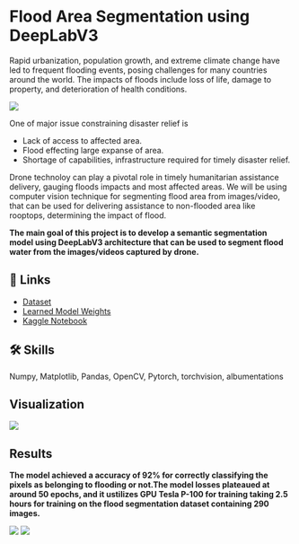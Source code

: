 

# Flood Area Segmentation using DeepLabV3

Rapid urbanization, population growth, and extreme climate change have led to frequent flooding events, posing challenges for many countries around the world. The impacts of floods include loss of life, damage to property, and deterioration of health conditions.

![](https://i.ibb.co/gdXy4NB/opo.png)

One of major issue constraining disaster relief is 
- Lack of access to affected area.
- Flood effecting large expanse of area.
- Shortage of capabilities, infrastructure required for timely disaster relief.

Drone technoloy can play a pivotal role in timely humanitarian assistance delivery, gauging floods impacts and most affected areas. We will be using computer vision technique for segmenting flood area from images/video, that can be used for delivering assistance to non-flooded area like rooptops, determining the impact of flood.

**The main goal of this project is to develop a semantic segmentation model using DeepLabV3 architecture that can be used to segment flood water from the images/videos captured by drone.**

## 🔗 Links

- [Dataset](https://www.kaggle.com/datasets/faizalkarim/flood-area-segmentation)
- [Learned Model Weights](https://www.kaggle.com/code/sudhanshu2198/flood-area-segmentation-using-deeplabv3-pytorch/output?select=model.pth)
- [Kaggle Notebook](https://www.kaggle.com/code/sudhanshu2198/flood-area-segmentation-using-deeplabv3-pytorch/notebook)

## 🛠 Skills
Numpy, Matplotlib, Pandas, OpenCV, Pytorch, torchvision, albumentations

## Visualization
![](https://i.ibb.co/zSm0ZQf/op3.png)

## Results

**The model achieved a accuracy of 92% for correctly classifying the pixels as belonging to flooding or not.The model losses plateaued at around 50 epochs, and it ustilizes GPU Tesla P-100 for training taking 2.5 hours for training on the flood segmentation dataset containing 290 images.**

![](https://i.ibb.co/1zxyPZD/2.png)
![](https://i.ibb.co/9Nh4m27/3.png)





